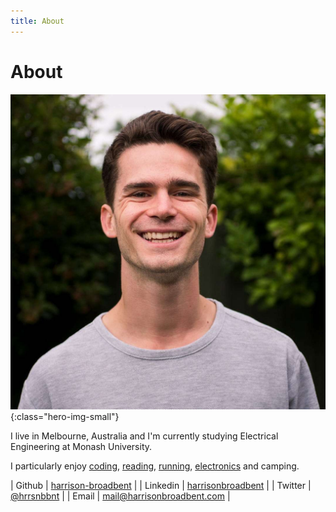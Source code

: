 ```yaml
---
title: About
---
```


# About

![photo-of-harrison](images/profile.jpg){:class="hero-img-small"}

I live in Melbourne, Australia and I'm currently studying Electrical Engineering at Monash University.

I particularly enjoy [coding](software), [reading](reading), [running](running), [electronics](electronics) and camping.

| Github | [harrison-broadbent](https://github.com/harrison-broadbent) |
| Linkedin | [harrisonbroadbent](https://au.linkedin.com/in/harrisonbroadbent) |
| Twitter | [@hrrsnbbnt](https://twitter.com/hrrsnbbnt) |
| Email | [mail@harrisonbroadbent.com](mailto:mail@harrisonbroadbent.com) |
